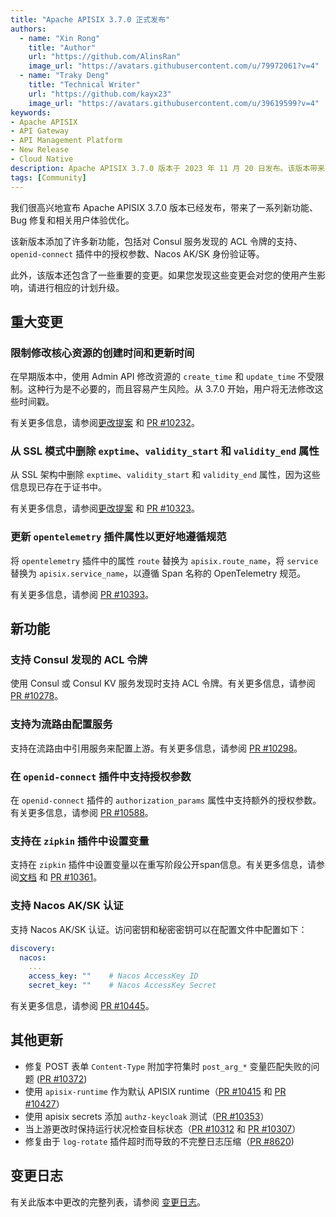 ```yaml
---
title: "Apache APISIX 3.7.0 正式发布"
authors:
  - name: "Xin Rong"
    title: "Author"
    url: "https://github.com/AlinsRan"
    image_url: "https://avatars.githubusercontent.com/u/79972061?v=4"
  - name: "Traky Deng"
    title: "Technical Writer"
    url: "https://github.com/kayx23"
    image_url: "https://avatars.githubusercontent.com/u/39619599?v=4"
keywords:
- Apache APISIX
- API Gateway
- API Management Platform
- New Release
- Cloud Native
description: Apache APISIX 3.7.0 版本于 2023 年 11 月 20 日发布。该版本带来了一系列变更，新功能，和修复。
tags: [Community]
---
```


我们很高兴地宣布 Apache APISIX 3.7.0 版本已经发布，带来了一系列新功能、Bug 修复和相关用户体验优化。

<!--truncate-->

该新版本添加了许多新功能，包括对 Consul 服务发现的 ACL 令牌的支持、`openid-connect` 插件中的授权参数、Nacos AK/SK 身份验证等。

此外，该版本还包含了一些重要的变更。如果您发现这些变更会对您的使用产生影响，请进行相应的计划升级。

## 重大变更

### 限制修改核心资源的创建时间和更新时间

在早期版本中，使用 Admin API 修改资源的 `create_time` 和 `update_time` 不受限制。这种行为是不必要的，而且容易产生风险。从 3.7.0 开始，用户将无法修改这些时间戳。

有关更多信息，请参阅[更改提案](https://lists.apache.org/thread/968kp7hd6zcg7ty2clomkbshmd53v71d) 和 [PR #10232](https://github.com/apache/apisix/pull/10232)。

### 从 SSL 模式中删除 `exptime`、`validity_start` 和 `validity_end` 属性

从 SSL 架构中删除 `exptime`、`validity_start` 和 `validity_end` 属性，因为这些信息现已存在于证书中。

有关更多信息，请参阅[更改提案](https://lists.apache.org/thread/8l4h8f6wcv482s0b7vt17do5z3g1y3o3) 和 [PR #10323](https://github.com/apache/apisix/pull/10323)。

### 更新 `opentelemetry` 插件属性以更好地遵循规范

将 `opentelemetry` 插件中的属性 `route` 替换为 `apisix.route_name`，将 `service` 替换为 `apisix.service_name`，以遵循 Span 名称的 OpenTelemetry 规范。

有关更多信息，请参阅 [PR #10393](https://github.com/apache/apisix/pull/10393)。

## 新功能

### 支持 Consul 发现的 ACL 令牌

使用 Consul 或 Consul KV 服务发现时支持 ACL 令牌。有关更多信息，请参阅 [PR #10278](https://github.com/apache/apisix/pull/10278)。

### 支持为流路由配置服务

支持在流路由中引用服务来配置上游。有关更多信息，请参阅 [PR #10298](https://github.com/apache/apisix/pull/10298)。

### 在 `openid-connect` 插件中支持授权参数

在 `openid-connect` 插件的 `authorization_params` 属性中支持额外的授权参数。有关更多信息，请参阅 [PR #10588](https://github.com/apache/apisix/pull/10588)。

### 支持在 `zipkin` 插件中设置变量

支持在 `zipkin` 插件中设置变量以在重写阶段公开span信息。有关更多信息，请参阅[文档](https://github.com/wizhuo/apisix/blob/master/docs/zh/latest/plugins/zipkin.md#如何使用变量) 和 [PR #10361](https://github.com/apache/apisix/pull/10361)。

### 支持 Nacos AK/SK 认证

支持 Nacos AK/SK 认证。访问密钥和秘密密钥可以在配置文件中配置如下：

```yaml title="config.yaml"
discovery:
  nacos:
    ...
    access_key: ""    # Nacos AccessKey ID
    secret_key: ""    # Nacos AccessKey Secret
```

有关更多信息，请参阅 [PR #10445](https://github.com/apache/apisix/pull/10445)。

## 其他更新

- 修复 POST 表单 `Content-Type` 附加字符集时 `post_arg_*` 变量匹配失败的问题 ([PR #10372](https://github.com/apache/apisix/pull/10372))
- 使用 `apisix-runtime` 作为默认 APISIX runtime（[PR #10415](https://github.com/apache/apisix/pull/10415) 和 [PR #10427](https://github.com/apache/apisix/pull/10427)）
- 使用 apisix secrets 添加 `authz-keycloak` 测试（[PR #10353](https://github.com/apache/apisix/pull/10353)）
- 当上游更改时保持运行状况检查目标状态（[PR #10312](https://github.com/apache/apisix/pull/10312) 和 [PR #10307](https://github.com/apache/apisix/pull/10307)）
- 修复由于 `log-rotate` 插件超时而导致的不完整日志压缩（[PR #8620](https://github.com/apache/apisix/pull/8620))

## 变更日志

有关此版本中更改的完整列表，请参阅 [变更日志](https://github.com/apache/apisix/blob/master/CHANGELOG.md#370)。
